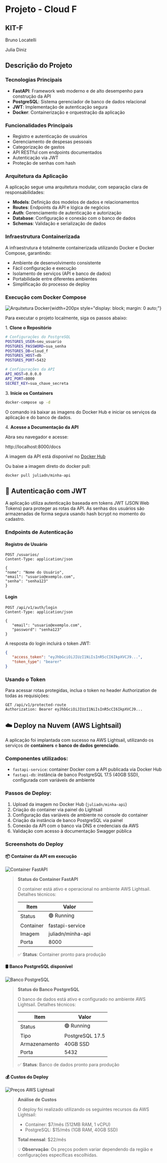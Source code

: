 # **Projeto - Cloud F**

## KIT-F

Bruno Locatelli

Julia Diniz

## **Descrição do Projeto**

### **Tecnologias Principais**

- **FastAPI**: Framework web moderno e de alto desempenho para construção da API
- **PostgreSQL**: Sistema gerenciador de banco de dados relacional
- **JWT**: Implementação de autenticação segura
- **Docker**: Containerização e orquestração da aplicação

###  **Funcionalidades Principais**

- Registro e autenticação de usuários
- Gerenciamento de despesas pessoais
- Categorização de gastos
- API RESTful com endpoints documentados
- Autenticação via JWT
- Proteção de senhas com hash

###  **Arquitetura da Aplicação**

A aplicação segue uma arquitetura modular, com separação clara de responsabilidades:

- **Models**: Definição dos modelos de dados e relacionamentos
- **Routes**: Endpoints da API e lógica de negócios
- **Auth**: Gerenciamento de autenticação e autorização
- **Database**: Configuração e conexão com o banco de dados
- **Schemas**: Validação e serialização de dados

###  **Infraestrutura Containerizada**

A infraestrutura é totalmente containerizada utilizando Docker e Docker Compose, garantindo:

- Ambiente de desenvolvimento consistente
- Fácil configuração e execução
- Isolamento de serviços (API e banco de dados)
- Portabilidade entre diferentes ambientes
- Simplificação do processo de deploy


### **Execução com Docker Compose**
![Arquitetura Docker](docker.png){width=200px style="display: block; margin: 0 auto;"}

Para executar o projeto localmente, siga os passos abaixo:

1\. **Clone o Repositório**
```bash
# Configurações do PostgreSQL
POSTGRES_USER=seu_usuario
POSTGRES_PASSWORD=sua_senha
POSTGRES_DB=cloud_f
POSTGRES_HOST=db
POSTGRES_PORT=5432

# Configurações da API
API_HOST=0.0.0.0
API_PORT=8000
SECRET_KEY=sua_chave_secreta
```

3\. **Inicie os Containers**
```bash
docker-compose up -d
```
   
O comando irá baixar as imagens do Docker Hub e iniciar os serviços da aplicação e do banco de dados.

4\. **Acesse a Documentação da API**
   
Abra seu navegador e acesse:
   
http://localhost:8000/docs

A imagem da API está disponível no [Docker Hub](https://hub.docker.com/repository/docker/juliadn/minha-api/general)

Ou baixe a imagem direto do docker pull:
```bash
docker pull juliadn/minha-api
```

## 🔐 Autenticação com JWT

A aplicação utiliza autenticação baseada em tokens JWT (JSON Web Tokens) para proteger as rotas da API. As senhas dos usuários são armazenadas de forma segura usando hash bcrypt no momento do cadastro.

### Endpoints de Autenticação

#### Registro de Usuário
```http
POST /usuarios/
Content-Type: application/json

{
"nome": "Nome do Usuário",
"email": "usuario@exemplo.com",
"senha": "senha123"
}
```

#### Login
```http
POST /api/v1/auth/login
Content-Type: application/json

{
   "email": "usuario@exemplo.com",
   "password": "senha123"
}
```

A resposta do login incluirá o token JWT:
```json
{
   "access_token": "eyJhbGciOiJIUzI1NiIsInR5cCI6IkpXVCJ9...",
   "token_type": "bearer"
}
```

### Usando o Token

Para acessar rotas protegidas, inclua o token no header Authorization de todas as requisições:
```http
GET /api/v1/protected-route
Authorization: Bearer eyJhbGciOiJIUzI1NiIsInR5cCI6IkpXVCJ9...
```

## ☁️ Deploy na Nuvem (AWS Lightsail)

A aplicação foi implantada com sucesso na AWS Lightsail, utilizando os serviços de **containers** e **banco de dados gerenciado**.

### Componentes utilizados:

- `fastapi-service`: container Docker com a API publicada via Docker Hub
- `fastapi-db`: instância de banco PostgreSQL 17.5 (40GB SSD), configurada com variáveis de ambiente

### Passos de Deploy:

1. Upload da imagem no Docker Hub (`juliadn/minha-api`)
2. Criação do container via painel do Lightsail
3. Configuração das variáveis de ambiente no console do container
4. Criação da instância de banco PostgreSQL via painel
5. Conexão da API com o banco via DNS e credenciais da AWS
6. Validação com acesso à documentação Swagger pública

### Screenshots do Deploy

#### 📦 Container da API em execução
![Container FastAPI](container-aws.png)

> **Status do Container FastAPI**
> 
> O container está ativo e operacional no ambiente AWS Lightsail. Detalhes técnicos:
> 
> | Item | Valor |
> |------|-------|
> | Status | 🟢 Running |
> | Container | fastapi-service |
> | Imagem | juliadn/minha-api |
> | Porta | 8000 |
> 
> ✅ **Status**: Container pronto para produção


#### 🛢️ Banco PostgreSQL disponível
![Banco PostgreSQL](fast-db.png)
> **Status do Banco PostgreSQL**
> 
> O banco de dados está ativo e configurado no ambiente AWS Lightsail. Detalhes técnicos:
> 
> | Item | Valor |
> |------|-------|
> | Status | 🟢 Running |
> | Tipo | PostgreSQL 17.5 |
> | Armazenamento | 40GB SSD |
> | Porta | 5432 |
> 
> ✅ **Status**: Banco de dados pronto para produção


#### 💰 Custos do Deploy

![Preços AWS Lightsail](aws_pricing.png)

> **Análise de Custos**
> 
> O deploy foi realizado utilizando os seguintes recursos da AWS Lightsail:
> 
> - Container: $7/mês (512MB RAM, 1 vCPU)
> - PostgreSQL: $15/mês (1GB RAM, 40GB SSD)
> 
> **Total mensal**: $22/mês
> 
> 💡 **Observação**: Os preços podem variar dependendo da região e configurações específicas escolhidas.





